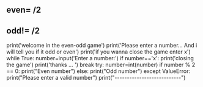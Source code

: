 
## even= /2
## odd!= /2
print('welcome in the even-odd game')
print('Please enter a number... And i will tell you if it odd or even')
print('if you wanna close the game enter x')
while True:
    number=input('Enter a number:')
    if number=='x':
        print('closing the game')
        print('thanks ... ')
        break
    try:
        number=int(number)
        if number % 2 == 0:
            print("Even number")
        else:
            print("Odd number")
    except ValueError:
        print("Please enter a valid number")
        print("---------------------------")
